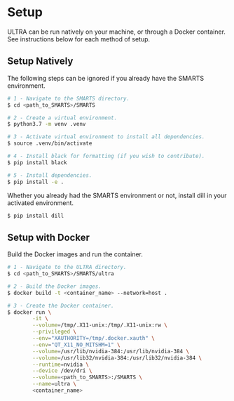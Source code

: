 # Setup

ULTRA can be run natively on your machine, or through a Docker container. See instructions below for each method of setup.

## Setup Natively

The following steps can be ignored if you already have the SMARTS environment.
```sh
# 1 - Navigate to the SMARTS directory.
$ cd <path_to_SMARTS>/SMARTS

# 2 - Create a virtual environment.
$ python3.7 -m venv .venv

# 3 - Activate virtual environment to install all dependencies.
$ source .venv/bin/activate

# 4 - Install black for formatting (if you wish to contribute).
$ pip install black

# 5 - Install dependencies.
$ pip install -e .
```
Whether you already had the SMARTS environment or not, install dill in your activated environment.
```sh
$ pip install dill
```

## Setup with Docker

Build the Docker images and run the container.
```sh
# 1 - Navigate to the ULTRA directory.
$ cd <path_to_SMARTS>/SMARTS/ultra

# 2 - Build the Docker images.
$ docker build -t <container_name> --network=host .

# 3 - Create the Docker container.
$ docker run \
        -it \
        --volume=/tmp/.X11-unix:/tmp/.X11-unix:rw \
        --privileged \
        --env="XAUTHORITY=/tmp/.docker.xauth" \
        --env="QT_X11_NO_MITSHM=1" \
        --volume=/usr/lib/nvidia-384:/usr/lib/nvidia-384 \
        --volume=/usr/lib32/nvidia-384:/usr/lib32/nvidia-384 \
        --runtime=nvidia \
        --device /dev/dri \
        --volume=<path_to_SMARTS>:/SMARTS \
        --name=ultra \
        <container_name>
```
